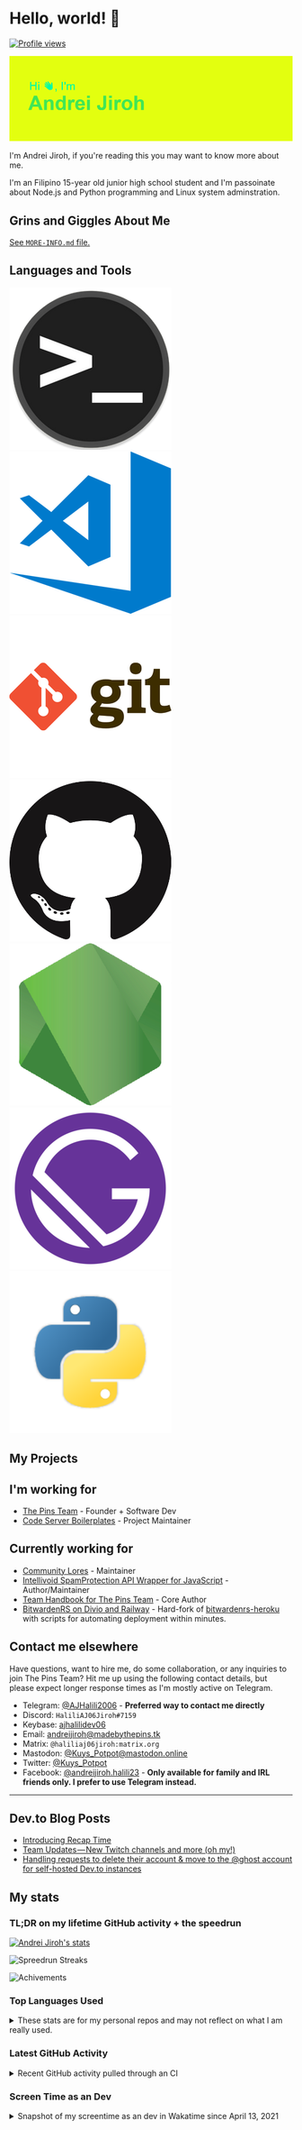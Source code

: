 # Hello, world! 👋

[![Profile views](https://gpvc.arturio.dev/AJHalili2006)](https://github.com/AndreiJirohHaliliDev2006)

![README Banner](https://raw.githubusercontent.com/AndreiJirohHaliliDev2006/AndreiJirohHaliliDev2006/master/header.png)

I'm Andrei Jiroh, if you're reading this you may want to know more about me.

I'm an Filipino 15-year old junior high school student and I'm passoinate about
Node.js and Python programming and Linux system adminstration.

## Grins and Giggles About Me

[See `MORE-INFO.md` file.](https://github.com/AndreiJirohHaliliDev2006/AndreiJirohHaliliDev2006/blob/master/MORE-INFO.md)

## Languages and Tools

![Terminal](https://raw.githubusercontent.com/github/explore/80688e429a7d4ef2fca1e82350fe8e3517d3494d/topics/terminal/terminal.png)
![VS Code](https://raw.githubusercontent.com/github/explore/80688e429a7d4ef2fca1e82350fe8e3517d3494d/topics/visual-studio-code/visual-studio-code.png)
![Git](https://raw.githubusercontent.com/github/explore/80688e429a7d4ef2fca1e82350fe8e3517d3494d/topics/git/git.png)
![GitHub](https://raw.githubusercontent.com/github/explore/78df643247d429f6cc873026c0622819ad797942/topics/github/github.png)
![Node.js](https://raw.githubusercontent.com/github/explore/80688e429a7d4ef2fca1e82350fe8e3517d3494d/topics/nodejs/nodejs.png)
![Gatsby](https://raw.githubusercontent.com/github/explore/e94815998e4e0713912fed477a1f346ec04c3da2/topics/gatsby/gatsby.png)
![Python](https://raw.githubusercontent.com/github/explore/80688e429a7d4ef2fca1e82350fe8e3517d3494d/topics/python/python.png)

## My Projects

## I'm working for

* [The Pins Team](https://madebythepins.tk) - Founder + Software Dev
* [Code Server Boilerplates](https://github.com/code-server-boilerplates) - Project Maintainer

## Currently working for

* [Community Lores](https://community-lores.github.io) - Maintainer
* [Intellivoid SpamProtection API Wrapper for JavaScript](https://github.com/MadeByThePinsHub/Intellivoid-SPB-JS-Wrapper) - Author/Maintainer
* [Team Handbook for The Pins Team](https://en.handbooksbythepins.gq) - Core Author
* [BitwardenRS on Divio and Railway](https://github.com/AndreiJirohHaliliDev2006/bitwardenrs-on-divio) - Hard-fork of [bitwardenrs-heroku](https://github.com/std2main/bitwardenrs_heroku) with scripts for automating deployment within minutes.

## Contact me elsewhere

Have questions, want to hire me, do some collaboration, or any inquiries to join The Pins Team?
Hit me up using the following contact details, but please expect longer response times as I'm mostly active on Telegram.

* Telegram: [@AJHalili2006](https://telegram.dog/AJHalili2006) - **Preferred way to contact me directly**
* Discord: `HaliliAJ06Jiroh#7159`
* Keybase: [ajhalilidev06](https://keybase.io/ajhalilidev06)
* Email: <andreijiroh@madebythepins.tk>
* Matrix: `@haliliaj06jiroh:matrix.org`
* Mastodon: [@Kuys_Potpot@mastodon.online](https://mastodon.online/[@Kuys_Potpot)
* Twitter: [@Kuys_Potpot](https://twitter.com/Kuys_Potpot)
* Facebook: [@andreijiroh.halili23](https://fb.me/andreijiroh.halili23) - **Only available for family and IRL friends only. I prefer to use Telegram instead.**

---

## Dev.to Blog Posts
<!-- BLOG-POST-LIST:START -->
- [Introducing Recap Time](https://dev.to/recaptime/introducing-recap-time-4acb)
- [Team Updates — New Twitch channels and more (oh my!)](https://dev.to/thepinsteam/team-updates-new-twitch-channels-and-more-oh-my-bc6)
- [Handling requests to delete their account & move to the @ghost account for self-hosted Dev.to instances](https://dev.to/thepinsteam/handling-requests-to-delete-their-account-move-to-the-ghost-account-for-self-hosted-dev-to-instances-5hd9)
<!-- BLOG-POST-LIST:END -->

## My stats

### TL;DR on my lifetime GitHub activity + the speedrun

[![Andrei Jiroh's stats](https://gh-readme-stats-thepinsteam.vercel.app/api?username=AndreiJirohHaliliDev2006&count_private=true&include_all_commits=true)](https://github.com/anuraghazra/github-readme-stats)

![Spreedrun Streaks](https://github-readme-streak-stats.herokuapp.com/?user=AndreiJirohHaliliDev2006&theme=dark)

![Achivements](https://github-profile-trophy.vercel.app/?username=AndreiJirohHaliliDev2006)

### Top Languages Used

<details>
<summary>These stats are for my personal repos and may not reflect on what I am really used.</summary>

[![Top Langs](https://gh-readme-stats-thepinsteam.vercel.app/api/top-langs/?username=AndreiJirohHaliliDev2006&layout=compact)](https://github.com/anuraghazra/github-readme-stats)

</details>

### Latest GitHub Activity

<details>
<summary>Recent GitHub activity pulled through an CI</summary>

<!--START_SECTION:activity-->
1. ❗️ Closed issue [#8](https://github.com/AndreiJirohHaliliDev2006/write-github-script/issues/8) in [AndreiJirohHaliliDev2006/write-github-script](https://github.com/AndreiJirohHaliliDev2006/write-github-script)
2. ❗️ Opened issue [#8](https://github.com/AndreiJirohHaliliDev2006/write-github-script/issues/8) in [AndreiJirohHaliliDev2006/write-github-script](https://github.com/AndreiJirohHaliliDev2006/write-github-script)
3. 🎉 Merged PR [#6](https://github.com/AndreiJirohHaliliDev2006/write-github-script/pull/6) in [AndreiJirohHaliliDev2006/write-github-script](https://github.com/AndreiJirohHaliliDev2006/write-github-script)
4. 💪 Opened PR [#6](https://github.com/AndreiJirohHaliliDev2006/write-github-script/pull/6) in [AndreiJirohHaliliDev2006/write-github-script](https://github.com/AndreiJirohHaliliDev2006/write-github-script)
5. 🎉 Merged PR [#4](https://github.com/AndreiJirohHaliliDev2006/write-github-script/pull/4) in [AndreiJirohHaliliDev2006/write-github-script](https://github.com/AndreiJirohHaliliDev2006/write-github-script)
<!--END_SECTION:activity-->

</details>

### Screen Time as an Dev

<details>
<summary>Snapshot of my screentime as an dev in Wakatime since April 13, 2021</summary>

[![Wakatime Stuff](https://gh-readme-stats-thepinsteam.vercel.app/api/wakatime?username=ajhalili2006)]()

</details>
